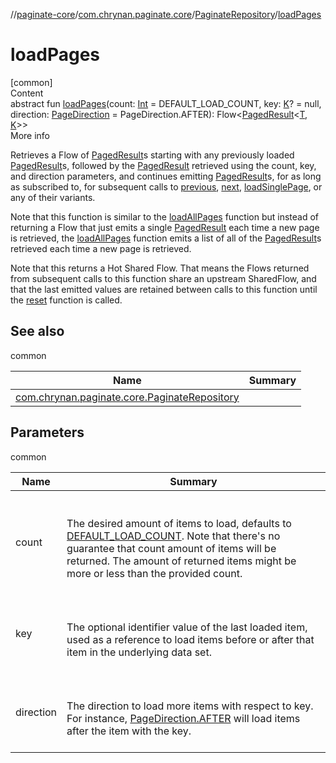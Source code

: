 //[paginate-core](../../index.md)/[com.chrynan.paginate.core](../index.md)/[PaginateRepository](index.md)/[loadPages](load-pages.md)



# loadPages  
[common]  
Content  
abstract fun [loadPages](load-pages.md)(count: [Int](https://kotlinlang.org/api/latest/jvm/stdlib/kotlin/-int/index.html) = DEFAULT_LOAD_COUNT, key: [K](index.md)? = null, direction: [PageDirection](../-page-direction/index.md) = PageDirection.AFTER): Flow<[PagedResult](../-paged-result/index.md)<[T](index.md), [K](index.md)>>  
More info  


Retrieves a Flow of [PagedResult](../-paged-result/index.md)s starting with any previously loaded [PagedResult](../-paged-result/index.md)s, followed by the [PagedResult](../-paged-result/index.md) retrieved using the count, key, and direction parameters, and continues emitting [PagedResult](../-paged-result/index.md)s, for as long as subscribed to, for subsequent calls to [previous](previous.md), [next](next.md), [loadSinglePage](load-single-page.md), or any of their variants.



Note that this function is similar to the [loadAllPages](load-all-pages.md) function but instead of returning a Flow that just emits a single [PagedResult](../-paged-result/index.md) each time a new page is retrieved, the [loadAllPages](load-all-pages.md) function emits a list of all of the [PagedResult](../-paged-result/index.md)s retrieved each time a new page is retrieved.



Note that this returns a Hot Shared Flow. That means the Flows returned from subsequent calls to this function share an upstream SharedFlow, and that the last emitted values are retained between calls to this function until the [reset](reset.md) function is called.



## See also  
  
common  
  
|  Name|  Summary| 
|---|---|
| <a name="com.chrynan.paginate.core/PaginateRepository/loadPages/#kotlin.Int#TypeParam(bounds=[kotlin.Any])?#com.chrynan.paginate.core.PageDirection/PointingToDeclaration/"></a>[com.chrynan.paginate.core.PaginateRepository](load-all-pages.md)| <a name="com.chrynan.paginate.core/PaginateRepository/loadPages/#kotlin.Int#TypeParam(bounds=[kotlin.Any])?#com.chrynan.paginate.core.PageDirection/PointingToDeclaration/"></a>
  


## Parameters  
  
common  
  
|  Name|  Summary| 
|---|---|
| <a name="com.chrynan.paginate.core/PaginateRepository/loadPages/#kotlin.Int#TypeParam(bounds=[kotlin.Any])?#com.chrynan.paginate.core.PageDirection/PointingToDeclaration/"></a>count| <a name="com.chrynan.paginate.core/PaginateRepository/loadPages/#kotlin.Int#TypeParam(bounds=[kotlin.Any])?#com.chrynan.paginate.core.PageDirection/PointingToDeclaration/"></a><br><br>The desired amount of items to load, defaults to [DEFAULT_LOAD_COUNT](-companion/-d-e-f-a-u-l-t_-l-o-a-d_-c-o-u-n-t.md). Note that there's no guarantee that count amount of items will be returned. The amount of returned items might be more or less than the provided count.<br><br>
| <a name="com.chrynan.paginate.core/PaginateRepository/loadPages/#kotlin.Int#TypeParam(bounds=[kotlin.Any])?#com.chrynan.paginate.core.PageDirection/PointingToDeclaration/"></a>key| <a name="com.chrynan.paginate.core/PaginateRepository/loadPages/#kotlin.Int#TypeParam(bounds=[kotlin.Any])?#com.chrynan.paginate.core.PageDirection/PointingToDeclaration/"></a><br><br>The optional identifier value of the last loaded item, used as a reference to load items before or after that item in the underlying data set.<br><br>
| <a name="com.chrynan.paginate.core/PaginateRepository/loadPages/#kotlin.Int#TypeParam(bounds=[kotlin.Any])?#com.chrynan.paginate.core.PageDirection/PointingToDeclaration/"></a>direction| <a name="com.chrynan.paginate.core/PaginateRepository/loadPages/#kotlin.Int#TypeParam(bounds=[kotlin.Any])?#com.chrynan.paginate.core.PageDirection/PointingToDeclaration/"></a><br><br>The direction to load more items with respect to key. For instance, [PageDirection.AFTER](../-page-direction/-a-f-t-e-r/index.md) will load items after the item with the key.<br><br>
  
  



